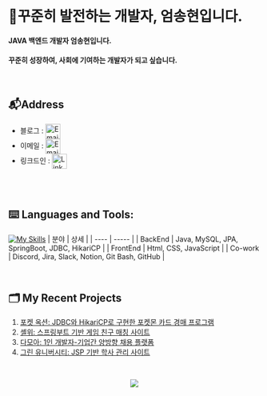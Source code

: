 # 🫡꾸준히 발전하는 개발자, 엄송현입니다.  

#### JAVA  백엔드 개발자 엄송현입니다. 
#### 꾸준히 성장하여, 사회에 기여하는 개발자가 되고 싶습니다.

<br/>

## 📬Address
* 블로그 : <a href="https://whatsthatsound.tistory.com/" title="Blog"><img alt="Email"  src="https://img.shields.io/badge/website-f59042?style=for-the-badge&logo=About.me&logoColor=white" height="30" align="center"/></a>
* 이메일 : <a href="mailto:greenery3699@gmail.com" title="Email"><img alt="Email" src="https://img.shields.io/badge/Gmail-D14836?style=for-the-badge&logo=gmail&logoColor=white" height="30" align="center"/></a>
* 링크드인 : <a href="https://www.linkedin.com/in/%EC%86%A1%ED%98%84-%EC%97%84-ba715132b/"><img  alt="LinkedIn" title="LinkedIn" src="https://img.shields.io/static/v1?message=LinkedIn&logo=linkedin&label=&color=0077B5&logoColor=white&labelColor=&style=for-the-badge" height="30" align="center" /></a> 
<br/>
<br/>

## ⌨️ **Languages and Tools:**  
[![My Skills](https://skillicons.dev/icons?i=html,css,js,git,discord,eclipse,gradle,java,spring,github,vscode,postman)](#)
| 분야 | 상세 |
| ---- | ----- |
| BackEnd | Java, MySQL, JPA, SpringBoot, JDBC, HikariCP |
| FrontEnd | Html, CSS, JavaScript |
| Co-work | Discord, Jira, Slack, Notion, Git Bash, GitHub |

<br/>

## 🗂️ My Recent Projects 

 1. [포켓 옥션: JDBC와 HikariCP로 구현한 포켓몬 카드 경매 프로그램](https://github.com/junsoo186/card_auction_project)
 2. [셸위: 스프링부트 기반 게임 친구 매칭 사이트](https://github.com/Greenery367/shallwe_project)
 3. [다모아: 1인 개발자-기업간 양방향 채용 플랫폼]()
 4. [그린 유니버시티: JSP 기반 학사 관리 사이트](https://github.com/BHbae/green_university)


<br/>
<p align="center">
     <img src="https://capsule-render.vercel.app/api?type=waving&color=gradient&height=100&section=footer"/>
</p>
